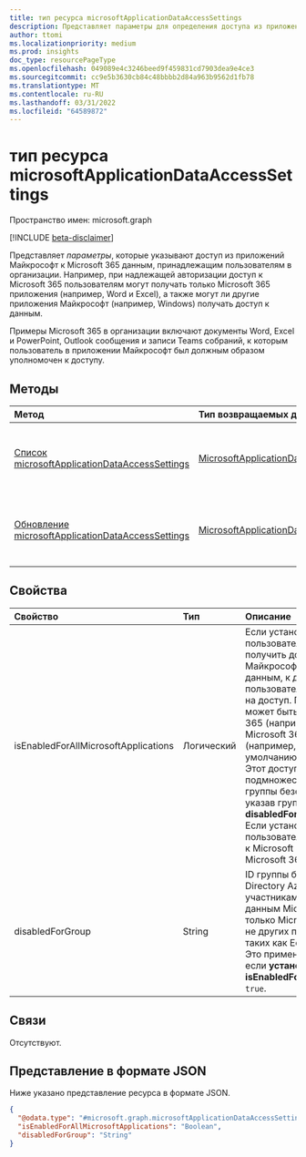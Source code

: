 ```yaml
---
title: тип ресурса microsoftApplicationDataAccessSettings
description: Представляет параметры для определения доступа из приложений Майкрософт Microsoft 365 данных, принадлежащих пользователям в организации. Например, при надлежащей авторизации доступ к Microsoft 365 приложениям (таким как Word и Excel) могут получать доступ к данным Microsoft 365 пользователей, а также к другим приложениям Майкрософт (например, Windows), а также к данным.
author: ttomi
ms.localizationpriority: medium
ms.prod: insights
doc_type: resourcePageType
ms.openlocfilehash: 049089e4c3246beed9f459831cd7903dea9e4ce3
ms.sourcegitcommit: cc9e5b3630cb84c48bbbb2d84a963b9562d1fb78
ms.translationtype: MT
ms.contentlocale: ru-RU
ms.lasthandoff: 03/31/2022
ms.locfileid: "64589872"
---
```

# <a name="microsoftapplicationdataaccesssettings-resource-type"></a>тип ресурса microsoftApplicationDataAccessSettings

Пространство имен: microsoft.graph

[!INCLUDE [beta-disclaimer](../../includes/beta-disclaimer.md)]

Представляет _параметры_, которые указывают доступ из приложений Майкрософт к Microsoft 365 данным, принадлежащим пользователям в организации. Например, при надлежащей авторизации доступ к Microsoft 365 пользователям могут получать только Microsoft 365 приложения (например, Word и Excel), а также могут ли другие приложения Майкрософт (например, Windows) получать доступ к данным.

Примеры Microsoft 365 в организации включают документы Word, Excel и PowerPoint, Outlook сообщения и записи Teams собраний, к которым пользователь в приложении Майкрософт был должным образом уполномочен к доступу.

## <a name="methods"></a>Методы

|Метод|Тип возвращаемых данных|Описание|
|:---|:---|:---|
|[Список microsoftApplicationDataAccessSettings](../api/organizationsettings-list-microsoftapplicationdataaccess.md)|[MicrosoftApplicationDataAccessSettings](microsoftapplicationdataaccesssettings.md)|Получите _параметры_ объекта [MicrosoftApplicationDataAccessSettings](microsoftapplicationdataaccesssettings.md), которые указывают доступ из приложений Майкрософт к Microsoft 365 пользовательских данных в организации.|
|[Обновление microsoftApplicationDataAccessSettings](../api/microsoftapplicationdataaccesssettings-update.md)|[MicrosoftApplicationDataAccessSettings](microsoftapplicationdataaccesssettings.md)|Обновление параметров объекта [MicrosoftApplicationDataAccessSettings](microsoftapplicationdataaccesssettings.md), который указывает доступ из приложений Майкрософт к Microsoft 365 пользовательских данных в организации.|

## <a name="properties"></a>Свойства

|Свойство|Тип|Описание|
|:---|:---|:---|
|isEnabledForAllMicrosoftApplications|Логический|Если установлено`true`, все пользователи в организации могут получить доступ в приложении Майкрософт к любым Microsoft 365 данным, к данным, к которые пользователь получил разрешение на доступ. Приложение Microsoft может быть приложением Microsoft 365 (например, Excel, Outlook) или Microsoft 365 приложением (например, Edge). Значение по умолчанию: `true`. <br> Этот доступ можно отключить для подмножество пользователей группы безопасности Azure AD, указав группу в свойстве **disabledForGroup** . <br> Если установлено`false`, все пользователи могут получить доступ к Microsoft 365 данным только в Microsoft 365 приложении.|
|disabledForGroup|String|ID группы безопасности Azure Active Directory Azure AD, для которой участникам разрешен доступ к данным Microsoft 365 с помощью только Microsoft 365 приложений, но не других приложений Майкрософт, таких как Edge. <br> Это применимо только в том случае, если **установлено для isEnabledForAllMicrosoftApplications** `true`.|

## <a name="relationships"></a>Связи

Отсутствуют.

## <a name="json-representation"></a>Представление в формате JSON

Ниже указано представление ресурса в формате JSON.
<!-- {
  "blockType": "resource",
  "@odata.type": "microsoft.graph.microsoftApplicationDataAccessSettings",
  "baseType": "microsoft.graph.entity",
  "openType": false
}
-->
``` json
{
  "@odata.type": "#microsoft.graph.microsoftApplicationDataAccessSettings",
  "isEnabledForAllMicrosoftApplications": "Boolean",
  "disabledForGroup": "String"
}
```

